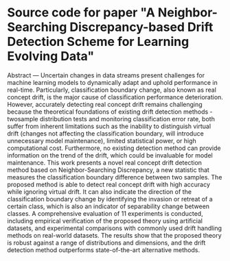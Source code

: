 # Source code for paper "A Neighbor-Searching Discrepancy-based Drift Detection Scheme for Learning Evolving Data"

Abstract — Uncertain changes in data streams present challenges for machine learning models to dynamically adapt and uphold performance in real-time. Particularly, classification boundary change, also known as real concept drift, is the major cause of classification performance deterioration. However, accurately detecting real concept drift remains challenging because the theoretical foundations of existing drift detection methods - twosample distribution tests and monitoring classification error rate, both suffer from inherent limitations such as the inability to distinguish virtual drift (changes not affecting the classification boundary, will introduce unnecessary model maintenance), limited statistical power, or high computational cost. Furthermore, no existing detection method can provide information on the trend of the drift, which could be invaluable for model maintenance. This work presents a novel real concept drift detection method based on Neighbor-Searching Discrepancy, a new statistic that measures the classification boundary difference between two samples. The proposed method is able to detect real concept drift with high accuracy while ignoring virtual drift. It can also indicate the direction of the classification boundary change by identifying the invasion or retreat of a certain class, which is also an indicator of separability change between classes. A comprehensive evaluation of 11 experiments is conducted, including empirical verification of the proposed theory using artificial datasets, and experimental comparisons with commonly used drift handling methods on real-world datasets. The results show that the proposed theory is robust against a range of distributions and dimensions, and the drift detection method outperforms state-of-the-art alternative methods.